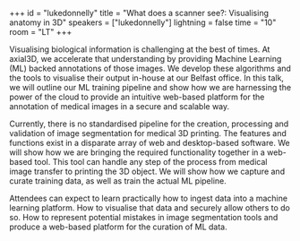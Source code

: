 +++
id = "lukedonnelly"
title = "What does a scanner see?: Visualising anatomy in 3D"
speakers = ["lukedonnelly"]
lightning = false
time = "10"
room = "LT"
+++

Visualising biological information is challenging at the best of times. At axial3D, we accelerate that understanding by providing Machine Learning (ML) backed annotations of those images. We develop these algorithms and the tools to visualise their output in-house at our Belfast office. In this talk, we will outline our ML training pipeline and show how we are harnessing the power of the cloud to provide an intuitive web-based platform for the annotation of medical images in a secure and scalable way. 

Currently, there is no standardised pipeline for the creation, processing and validation of image segmentation for medical 3D printing. The features and functions exist in a disparate array of web and desktop-based software. We will show how we are bringing the required functionality together in a web-based tool. This tool can handle any step of the process from medical image transfer to printing the 3D object. We will show how we capture and curate training data, as well as train the actual ML pipeline. 

Attendees can expect to learn practically how to ingest data into a machine learning platform. How to visualise that data and securely allow others to do so. How to represent potential mistakes in image segmentation tools and produce a web-based platform for the curation of ML data.